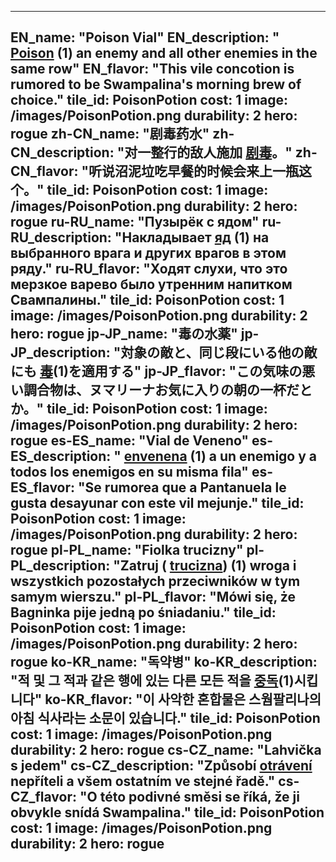 ---

EN_name: "Poison Vial"
EN_description: " <u>Poison</u> (1) an enemy and all other enemies in the same row"
EN_flavor: "This vile concotion is rumored to be Swampalina's morning brew of choice."
tile_id: PoisonPotion
cost: 1
image: /images/PoisonPotion.png
durability: 2
hero: rogue
zh-CN_name: "剧毒药水"
zh-CN_description: "对一整行的敌人施加 <u>剧毒</u>。"
zh-CN_flavor: "听说沼泥垃吃早餐的时候会来上一瓶这个。"
tile_id: PoisonPotion
cost: 1
image: /images/PoisonPotion.png
durability: 2
hero: rogue
ru-RU_name: "Пузырёк с ядом"
ru-RU_description: "Накладывает  <u>яд</u> (1) на выбранного врага и других врагов в этом ряду."
ru-RU_flavor: "Ходят слухи, что это мерзкое варево было утренним напитком Свампалины."
tile_id: PoisonPotion
cost: 1
image: /images/PoisonPotion.png
durability: 2
hero: rogue
jp-JP_name: "毒の水薬"
jp-JP_description: "対象の敵と、同じ段にいる他の敵にも <u>毒</u>(1)を適用する"
jp-JP_flavor: "この気味の悪い調合物は、ヌマリーナお気に入りの朝の一杯だとか。"
tile_id: PoisonPotion
cost: 1
image: /images/PoisonPotion.png
durability: 2
hero: rogue
es-ES_name: "Vial de Veneno"
es-ES_description: " <u>envenena</u> (1) a un enemigo y a todos los enemigos en su misma fila"
es-ES_flavor: "Se rumorea que a Pantanuela le gusta desayunar con este vil mejunje."
tile_id: PoisonPotion
cost: 1
image: /images/PoisonPotion.png
durability: 2
hero: rogue
pl-PL_name: "Fiolka trucizny"
pl-PL_description: "Zatruj ( <u>trucizna</u>) (1) wroga i wszystkich pozostałych przeciwników w tym samym wierszu."
pl-PL_flavor: "Mówi się, że Bagninka pije jedną po śniadaniu."
tile_id: PoisonPotion
cost: 1
image: /images/PoisonPotion.png
durability: 2
hero: rogue
ko-KR_name: "독약병"
ko-KR_description: "적 및 그 적과 같은 행에 있는 다른 모든 적을  <u>중독</u>(1)시킵니다"
ko-KR_flavor: "이 사악한 혼합물은 스웜팔리나의 아침 식사라는 소문이 있습니다."
tile_id: PoisonPotion
cost: 1
image: /images/PoisonPotion.png
durability: 2
hero: rogue
cs-CZ_name: "Lahvička s jedem"
cs-CZ_description: "Způsobí  <u>otrávení</u> nepříteli a všem ostatním ve stejné řadě."
cs-CZ_flavor: "O této podivné směsi se říká, že ji obvykle snídá Swampalina."
tile_id: PoisonPotion
cost: 1
image: /images/PoisonPotion.png
durability: 2
hero: rogue
---